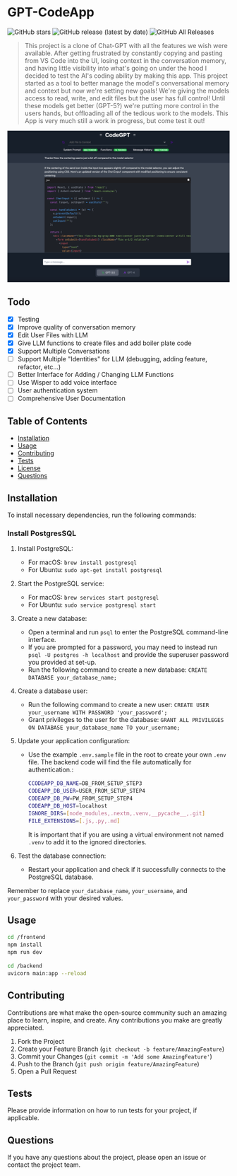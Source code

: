 # GPT-CodeApp

![GitHub stars](https://img.shields.io/github/stars/blazickjp/GPT-CodeApp?style=social) ![GitHub release (latest by date)](https://img.shields.io/github/v/release/blazickjp/GPT-CodeApp) ![GitHub All Releases](https://img.shields.io/github/downloads/blazickjp/GPT-CodeApp/total)

> This project is a clone of Chat-GPT with all the features we wish were available. After getting frustrated by constantly copying and pasting from VS Code into the UI, losing context in the conversation memory, and having little visibility into what's going on under the hood I decided to test the AI's coding ability by making this app. This project started as a tool to better manage the model's conversational memory and context but now we're setting new goals! We're giving the models access to read, write, and edit files but the user has full control! Until these models get better (GPT-5?) we're putting more control in the users hands, but offloading all of the tedious work to the models. This App is very much still a work in progress, but come test it out!

![](images/Snip20230801_3.png)

## Todo

- [x] Testing
- [x] Improve quality of conversation memory
- [x] Edit User Files with LLM
- [x] Give LLM functions to create files and add boiler plate code
- [x] Support Multiple Conversations
- [ ] Support Multiple "Identities" for LLM (debugging, adding feature, refactor, etc...)
- [ ] Better Interface for Adding / Changing LLM Functions
- [ ] Use Wisper to add voice interface
- [ ] User authentication system
- [ ] Comprehensive User Documentation

## Table of Contents

- [Installation](#installation)
- [Usage](#usage)
- [Contributing](#contributing)
- [Tests](#tests)
- [License](#license)
- [Questions](#questions)

## Installation

To install necessary dependencies, run the following commands:

### Install PostgresSQL
1. Install PostgreSQL: 
   - For macOS: `brew install postgresql`
   - For Ubuntu: `sudo apt-get install postgresql`

2. Start the PostgreSQL service:
   - For macOS: `brew services start postgresql`
   - For Ubuntu: `sudo service postgresql start`

3. Create a new database:
   - Open a terminal and run `psql` to enter the PostgreSQL command-line interface.
   - If you are prompted for a password, you may need to instead run `psql -U postgres -h localhost` and provide the superuser password you provided at set-up.
   - Run the following command to create a new database: `CREATE DATABASE your_database_name;`

4. Create a database user:
   - Run the following command to create a new user: `CREATE USER your_username WITH PASSWORD 'your_password';`
   - Grant privileges to the user for the database: `GRANT ALL PRIVILEGES ON DATABASE your_database_name TO your_username;`

5. Update your application configuration:
   - Use the example `.env.sample` file in the root to create your own `.env` file. The backend code will find the file automatically for authentication.:
      ```sh
      CCODEAPP_DB_NAME=DB_FROM_SETUP_STEP3
      CODEAPP_DB_USER=USER_FROM_SETUP_STEP4
      CODEAPP_DB_PW=PW_FROM_SETUP_STEP4
      CODEAPP_DB_HOST=localhost
      IGNORE_DIRS=[node_modules,.nextm,.venv,__pycache__,.git]
      FILE_EXTENSIONS=[.js,.py,.md]
      ```
      It is important that if you are using a virtual environment not named `.venv` to add it to the ignored directories.

6. Test the database connection:
   - Restart your application and check if it successfully connects to the PostgreSQL database.

Remember to replace `your_database_name`, `your_username`, and `your_password` with your desired values.

## Usage

```bash
cd /frontend
npm install
npm run dev
```

```bash
cd /backend
uvicorn main:app --reload
```

## Contributing

Contributions are what make the open-source community such an amazing place to learn, inspire, and create. Any contributions you make are greatly appreciated.

1. Fork the Project
2. Create your Feature Branch (`git checkout -b feature/AmazingFeature`)
3. Commit your Changes (`git commit -m 'Add some AmazingFeature'`)
4. Push to the Branch (`git push origin feature/AmazingFeature`)
5. Open a Pull Request

## Tests

Please provide information on how to run tests for your project, if applicable.

## Questions

If you have any questions about the project, please open an issue or contact the project team.

